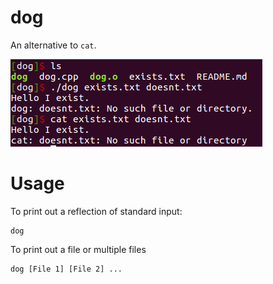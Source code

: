 # dog
An alternative to `cat`.

![Example usage of dog and comparison to cat.](media/example.png)

# Usage

To print out a reflection of standard input:

	dog


To print out a file or multiple files

	dog [File 1] [File 2] ...
